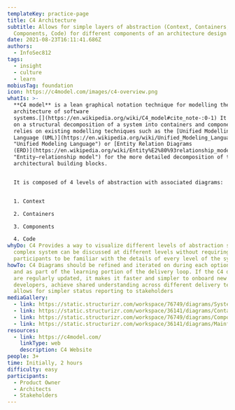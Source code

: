 ```yaml
---
templateKey: practice-page
title: C4 Architecture
subtitle: Allows for simple layers of abstraction (Context, Containers,
  Components, Code) for different components of an architecture design
date: 2021-08-23T16:11:41.686Z
authors:
  - InfoSec812
tags:
  - insight
  - culture
  - learn
mobiusTag: foundation
icon: https://c4model.com/images/c4-overview.png
whatIs: >-
  **C4 model** is a lean graphical notation technique for modelling the
  architecture of software
  systems.[](https://en.wikipedia.org/wiki/C4_model#cite_note-:0-1) It is based
  on a structural decomposition of a system into containers and components and
  relies on existing modelling techniques such as the [Unified Modelling
  Language (UML)](https://en.wikipedia.org/wiki/Unified_Modeling_Language
  "Unified Modeling Language") or [Entity Relation Diagrams
  (ERD)](https://en.wikipedia.org/wiki/Entity%E2%80%93relationship_model
  "Entity–relationship model") for the more detailed decomposition of the
  architectural building blocks.


  I﻿t is composed of 4 levels of abstraction with associated diagrams:


  1. C﻿ontext

  2. C﻿ontainers

  3. C﻿omponents

  4. C﻿ode
whyDo: C4 Provides a way to visualize different levels of abstraction so that a
  complex system can be discussed at different levels without requiring all
  participants to be familiar with the details of every level of the system.
howTo: C4 Diagrams should be refined and iterated on during each options pivot
  and as part of the learning portion of the delivery loop. If the C4 diagrams
  are regularly updated, it makes it faster and simpler to onboard new
  developers, achieve shared understanding across different delivery teams, and
  allows for simpler status reporting to stakeholders
mediaGallery:
  - link: https://static.structurizr.com/workspace/76749/diagrams/SystemContext.png
  - link: https://static.structurizr.com/workspace/36141/diagrams/Containers.png
  - link: https://static.structurizr.com/workspace/76749/diagrams/Components.png
  - link: https://static.structurizr.com/workspace/36141/diagrams/MainframeBankingSystemFacade.png
resources:
  - link: https://c4model.com/
    linkType: web
    description: C4 Website
people: 3+
time: Initially, 2 hours
difficulty: easy
participants:
  - Product Owner
  - Architects
  - Stakeholders
---
```

